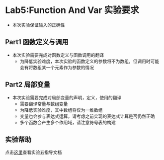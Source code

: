 # Lab5:Function And Var 实验要求

- 本次实验保证输入的正确性

## Part1 函数定义与调用
- 本次实验需要完成对函数定义与函数调用的翻译
    - 为降低实验难度，本次实验的函数定义的参数将不为数组，但调用时可能会有将数组某一个元素作为参数的情况

## Part2 局部变量
- 本次实验需要完成对局部变量的声明，定义，使用的翻译
    - 需要翻译常量与数组变量
    - 为降低实验难度，其中数组将仅为一维数组
    - 变量也会参与表达式运算，请考虑之前实现的表达式计算是否仍然正确
    - 多个函数会产生多个作用域，请注意符号表的构建

## 实验帮助
点击[这里](lab5-function-and-var/help.md)查看实验五指导文档
